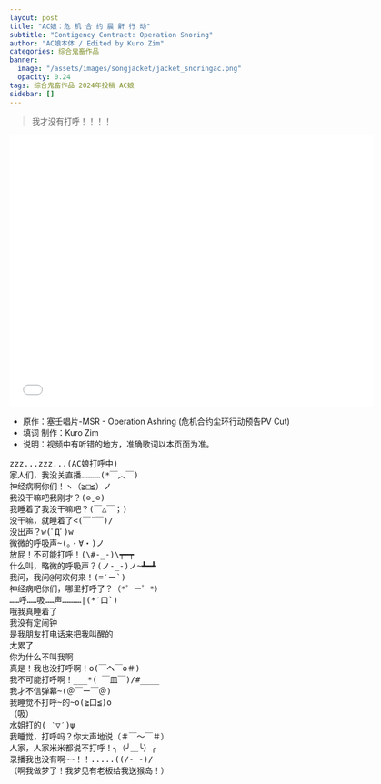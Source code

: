```yaml
---
layout: post
title: "AC娘：危 机 合 约 晨 鼾 行 动"
subtitle: "Contigency Contract: Operation Snoring"
author: "AC娘本体 / Edited by Kuro Zim"
categories: 综合鬼畜作品
banner: 
  image: "/assets/images/songjacket/jacket_snoringac.png"
  opacity: 0.24
tags: 综合鬼畜作品 2024年投稿 AC娘
sidebar: []
---
```


> 我才没有打呼！！！！

<iframe src="//www.acfun.cn/player/ac46610891" width="640" height="480" frameborder="0" scrolling="no" allowfullscreen></iframe>

* 原作：塞壬唱片-MSR - Operation Ashring (危机合约尘环行动预告PV Cut)
* 填词 制作：Kuro Zim
* 说明：视频中有听错的地方，准确歌词以本页面为准。

<pre>
zzz...zzz...(AC娘打呼中)
家人们，我没关直播…………(*￣︿￣)
神经病啊你们！ヽ（≧□≦）ノ
我没干嘛吧我刚才？(⊙ˍ⊙)
我睡着了我没干嘛吧？(￣△￣；)
没干嘛，就睡着了<(￣ˇ￣)/
没出声？w(ﾟДﾟ)w
微微的呼吸声~(。・∀・)ノ
放屁！不可能打呼！(\#-_-)\┯━┯
什么叫，略微的呼吸声？(ノ-_-)ノ~┻━┻
我问，我问@何欢何来！(=′ー`)
神经病吧你们，哪里打呼了？（*゜ー゜*）
……呼……吸……声…………|(*′口`)
哦我真睡着了
我没有定闹钟
是我朋友打电话来把我叫醒的
太累了
你为什么不叫我啊
真是！我也没打呼啊！o(￣ヘ￣o＃)
我不可能打呼啊！___*( ￣皿￣)/#____
我才不信弹幕~(＠￣ー￣＠)
我睡觉不打呼~的~o(≧口≦)o
（吸）
水姐打的( ‵▽′)ψ
我睡觉，打呼吗？你大声地说（＃￣～￣＃）
人家，人家米米都说不打呼！╮（╯＿╰）╭
录播我也没有啊~~！！.....((/- -)/
（啊我做梦了！我梦见有老板给我送猴岛！）</pre>

